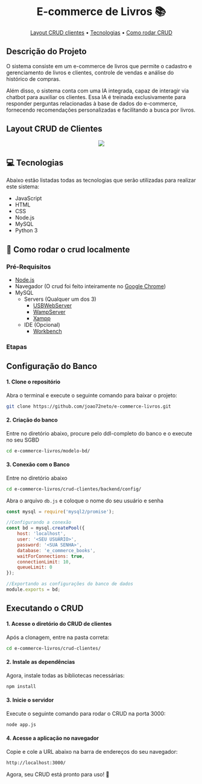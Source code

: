 
<h1 align="center" style="font-weight: bold;">E-commerce de Livros 📚</h1>

<p align="center">
 <a href="#crud">Layout CRUD clientes</a> •
 <a href="#tech">Tecnologias</a> • 
 <a href="#started">Como rodar CRUD</a> 
</p>

<h2>Descrição do Projeto</h2>

<p align="left">
  <p>O sistema consiste em um e-commerce de livros que permite o cadastro e gerenciamento de livros e clientes, controle de vendas e análise do histórico de compras.</p>

  <p>Além disso, o sistema conta com uma IA integrada, capaz de interagir via chatbot para auxiliar os clientes. Essa IA é treinada exclusivamente para responder perguntas relacionadas à base de dados do e-commerce, fornecendo recomendações personalizadas e facilitando a busca por livros.</p>
 
</p>

<h2 id="crud">Layout CRUD de Clientes</h2>

<div align="center">
    <img src="https://github.com/user-attachments/assets/2a457ace-c8ed-42b7-b307-b11dd7519564">
</div>

<h2 id="tech">💻 Tecnologias</h2>

Abaixo estão listadas todas as tecnologias que serão utilizadas para realizar este sistema:

- JavaScript
- HTML
- CSS
- Node.js
- MySQL
- Python 3

<h2 id="started">🚀 Como rodar o crud localmente</h2>

<h3>Pré-Requisitos</h3>

- [Node.js](https://nodejs.org/pt)
- Navegador (O crud foi feito inteiramente no [Google Chrome](https://www.google.pt/intl/pt-PT/chrome/?brand=FHFK&ds_kid=43700076570751463&gad_source=1&gclid=CjwKCAjwnPS-BhBxEiwAZjMF0qoMYAhnW_TjZMxq-DQQjfiJw79PMomQhhoNvzEn79KgchseT9NmbxoCSQ0QAvD_BwE&gclsrc=aw.ds))
- MySQL
  - Servers (Qualquer um dos 3)
    - [USBWebServer](https://usbwebserver.yura.mk.ua/)
    - [WampServer](https://www.wampserver.com/en/)
    - [Xampp](https://www.apachefriends.org/pt_br/index.html)
  - IDE (Opcional)
    - [Workbench](https://www.mysql.com/products/workbench/)

<h3>Etapas</h3>


## Configuração do Banco

#### 1. Clone o repositório
Abra o terminal e execute o seguinte comando para baixar o projeto:

```bash
git clone https://github.com/joao72neto/e-commerce-livros.git
```

#### 2. Criação do banco
Entre no diretório abaixo, procure pelo ddl-completo do banco e o execute no seu SGBD
```bash
cd e-commerce-livros/modelo-bd/
```

#### 3. Conexão com o Banco
Entre no diretório abaixo

```bash
cd e-commerce-livros/crud-clientes/backend/config/

```

Abra o arquivo ```db.js``` e coloque o nome do seu usuário e senha

```javaScript
const mysql = require('mysql2/promise');

//Configurando a conexão
const bd = mysql.createPool({
    host: 'localhost',
    user: '<SEU USUÁRIO>',
    password: '<SUA SENHA>',
    database: 'e_commerce_books',
    waitForConnections: true,
    connectionLimit: 10,
    queueLimit: 0
});

//Exportando as configurações do banco de dados
module.exports = bd;
```
## Executando o CRUD

#### 1. Acesse o diretório do CRUD de clientes
Após a clonagem, entre na pasta correta:

```bash
cd e-commerce-livros/crud-clientes/
```

#### 2. Instale as dependências
Agora, instale todas as bibliotecas necessárias:

```bash
npm install
```

#### 3. Inicie o servidor
Execute o seguinte comando para rodar o CRUD na porta 3000:

```bash
node app.js
```
#### 4. Acesse a aplicação no navegador
Copie e cole a URL abaixo na barra de endereços do seu navegador:

```bash
http://localhost:3000/
```
Agora, seu CRUD está pronto para uso! 🚀

